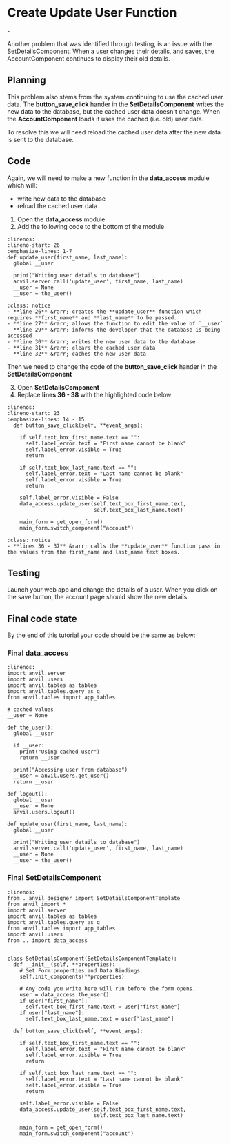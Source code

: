 # Create Update User Function

```{topic} In this tutorial you will:
- 
```

Another problem that was identified through testing, is an issue with the SetDetailsComponent. When a user changes their details, and saves, the AccountComponent continues to display their old details.

## Planning

This problem also stems from the system continuing to use the cached user data. The **button_save_click** hander in the **SetDetailsComponent** writes the new data to the database, but the cached user data doesn't change. When the **AccountComponent** loads it uses the cached (i.e. old) user data.

To resolve this we will need reload the cached user data after the new data is sent to the database.

## Code

Again, we will need to make a new function in the **data_access** module which will:

- write new data to the database
- reload the cached user data

1. Open the  **data_access** module
2. Add the following code to the bottom of the module

```{code-block} python
:linenos:
:lineno-start: 26
:emphasize-lines: 1-7
def update_user(first_name, last_name):
  global __user
  
  print("Writing user details to database")
  anvil.server.call('update_user', first_name, last_name)
  __user = None
  __user = the_user()
```

```{admonition} Code explaination
:class: notice
- **line 26** &rarr; creates the **update_user** function which requires **first_name** and **last_name** to be passed.
- **line 27** &rarr; allows the function to edit the value of `__user`
- **line 29** &rarr; informs the developer that the database is being accessed
- **line 30** &rarr; writes the new user data to the database
- **line 31** &rarr; clears the cached user data
- **line 32** &rarr; caches the new user data
```

Then we need to change the code of the **button_save_click** hander in the **SetDetailsComponent** 

3. Open **SetDetailsComponent**
4. Replace **lines 36 - 38** with the highlighted code below

```{code-block} python
:linenos:
:lineno-start: 23
:emphasize-lines: 14 - 15
  def button_save_click(self, **event_args):
    
    if self.text_box_first_name.text == "":
      self.label_error.text = "First name cannot be blank"
      self.label_error.visible = True
      return

    if self.text_box_last_name.text == "":
      self.label_error.text = "Last name cannot be blank"
      self.label_error.visible = True
      return

    self.label_error.visible = False
    data_access.update_user(self.text_box_first_name.text, 
                            self.text_box_last_name.text)

    main_form = get_open_form()
    main_form.switch_component("account")
```

```{admonition} Code explaination
:class: notice
- **lines 36 - 37** &rarr; calls the **update_user** function pass in the values from the first_name and last_name text boxes.
```

## Testing

Launch your web app and change the details of a user. When you click on the save button, the account page should show the new details.

## Final code state

By the end of this tutorial your code should be the same as below:

### Final data_access

```{code-block} python
:linenos:
import anvil.server
import anvil.users
import anvil.tables as tables
import anvil.tables.query as q
from anvil.tables import app_tables

# cached values
__user = None

def the_user():
  global __user

  if __user:
    print("Using cached user")
    return __user

  print("Accessing user from database")
  __user = anvil.users.get_user()
  return __user

def logout():
  global __user
  __user = None
  anvil.users.logout()

def update_user(first_name, last_name):
  global __user
  
  print("Writing user details to database")
  anvil.server.call('update_user', first_name, last_name)
  __user = None
  __user = the_user()
```

### Final SetDetailsComponent

```{code-block} python
:linenos:
from ._anvil_designer import SetDetailsComponentTemplate
from anvil import *
import anvil.server
import anvil.tables as tables
import anvil.tables.query as q
from anvil.tables import app_tables
import anvil.users
from .. import data_access


class SetDetailsComponent(SetDetailsComponentTemplate):
  def __init__(self, **properties):
    # Set Form properties and Data Bindings.
    self.init_components(**properties)

    # Any code you write here will run before the form opens.
    user = data_access.the_user()
    if user["first_name"]:
      self.text_box_first_name.text = user["first_name"]
    if user["last_name"]:
      self.text_box_last_name.text = user["last_name"]

  def button_save_click(self, **event_args):
    
    if self.text_box_first_name.text == "":
      self.label_error.text = "First name cannot be blank"
      self.label_error.visible = True
      return

    if self.text_box_last_name.text == "":
      self.label_error.text = "Last name cannot be blank"
      self.label_error.visible = True
      return

    self.label_error.visible = False
    data_access.update_user(self.text_box_first_name.text, 
                            self.text_box_last_name.text)

    main_form = get_open_form()
    main_form.switch_component("account")
```
